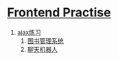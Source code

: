 # [Frontend Practise](https://jasmineshang.github.io/frontends-practise/)

1. [ajax练习](./ajax-practice)
   1. [图书管理系统](./ajax-practice/libraryManagementSystem.html)
   2. [聊天机器人](./ajax-practice/chatbots/chatbots.html)
